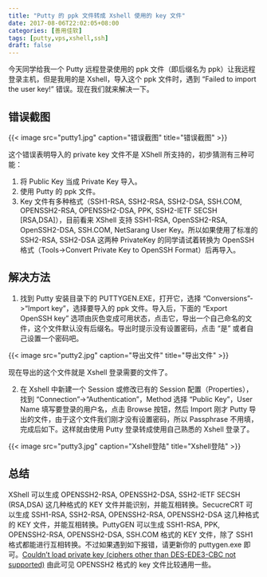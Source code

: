 ```yaml
---
title: "Putty 的 ppk 文件转成 Xshell 使用的 key 文件"
date: 2017-08-06T22:02:05+08:00
categories: [善用佳软]
tags: [putty,vps,xshell,ssh]
draft: false
---
```


今天同学给我一个 Putty 远程登录使用的 ppk 文件（即后缀名为 ppk）让我远程登录主机，但是我用的是 Xshell，导入这个 ppk 文件时，遇到 “Failed to import the user key!” 错误。现在我们就来解决一下。

<!--more-->

## 错误截图

{{< image src="putty1.jpg" caption="错误截图" title="错误截图" >}}

这个错误表明导入的 private key 文件不是 XShell 所支持的，初步猜测有三种可能：

1. 将 Public Key 当成 Private Key 导入。
2. 使用 Putty 的 ppk 文件。
3. Key 文件有多种格式（SSH1-RSA, SSH2-RSA, SSH2-DSA, SSH.COM, OPENSSH2-RSA, OPENSSH2-DSA, PPK, SSH2-IETF SECSH [RSA,DSA]），目前看来 XShell 支持 SSH1-RSA, OpenSSH2-RSA, OpenSSH2-DSA, SSH.COM, NetSarang User Key。所以如果使用了标准的 SSH2-RSA, SSH2-DSA 这两种 PrivateKey 的同学请试着转换为 OpenSSH 格式（Tools->Convert Private Key to OpenSSH Format）后再导入。

## 解决方法

1. 找到 Putty 安装目录下的 PUTTYGEN.EXE，打开它，选择 “Conversions”->“Import key”，选择要导入的 ppk 文件。导入后，下面的 “Export OpenSSH key” 选项由灰色变成可用状态，点击它，导出一个自己命名的文件，这个文件默认没有后缀名。导出时提示没有设置密码，点击 “是” 或者自己设置一个密码吧。

{{< image src="putty2.jpg" caption="导出文件" title="导出文件" >}}

现在导出的这个文件就是 Xshell 登录需要的文件了。

2. 在 Xshell 中新建一个 Session 或修改已有的 Session 配置（Properties），找到 “Connection”->“Authentication”，Method 选择 “Public Key”，User Name 填写要登录的用户名，点击 Browse 按钮，然后 Import 刚才 Putty 导出的文件，由于这个文件我们刚才没有设置密码，所以 Passphrase 不用填，完成后如下。这样就由使用 Putty 登录转成使用自己熟悉的 Xshell 登录了。

{{< image src="putty3.jpg" caption="Xshell登陆" title="Xshell登陆" >}}

## 总结

XShell 可以生成 OPENSSH2-RSA, OPENSSH2-DSA, SSH2-IETF SECSH (RSA,DSA) 这几种格式的 KEY 文件并能识别，并能互相转换。SecucreCRT 可以生成 SSH1-RSA, SSH2-RSA, OPENSSH2-RSA, OPENSSH2-DSA 这几种格式的 KEY 文件，并能互相转换。PuttyGEN 可以生成 SSH1-RSA, PPK, OPENSSH2-RSA, OPENSSH2-DSA, SSH.COM 格式的 KEY 文件，除了 SSH1 格式都能进行互相转换。不过如果遇到如下报错，请更新你的 puttygen.exe 即可。[Couldn’t load private key (ciphers other than DES-EDE3-CBC not supported)](http://winscp.net/forum/viewtopic.php?t=8324)
由此可见 OPENSSH2 格式的 key 文件比较通用一些。

